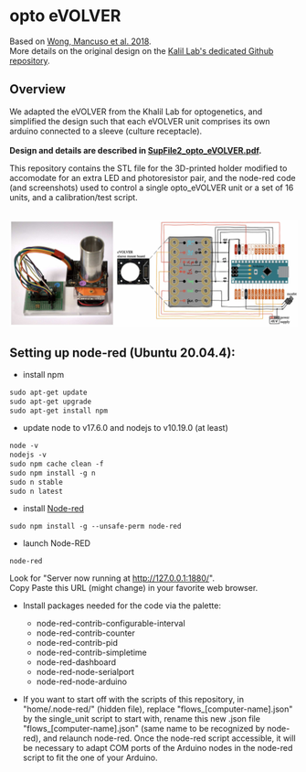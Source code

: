 # opto eVOLVER
Based on [Wong, Mancuso et al. 2018](https://www.nature.com/articles/nbt.4151). </br>
More details on the original design on the [Kalil Lab's dedicated Github repository](https://github.com/khalillab/evolver-docs). 

## Overview

We adapted the eVOLVER from the Khalil Lab for optogenetics, and simplified the design such that each eVOLVER unit comprises its own arduino connected to a sleeve (culture receptacle). </br></br>
**Design and details are described in [SupFile2_opto_eVOLVER.pdf](SupFile2_opto_eVOLVER.pdf).** </br>

This repository contains the STL file for the 3D-printed holder modified to accomodate for an extra LED and photoresistor pair, and the node-red code (and screenshots) used to control a single opto_eVOLVER unit or a set of 16 units, and a calibration/test script.</br></br>

![](pic_eVOLVER.jpeg)

## Setting up node-red (Ubuntu 20.04.4):

- install npm
```
sudo apt-get update
sudo apt-get upgrade
sudo apt-get install npm
```
- update node to v17.6.0 and nodejs to v10.19.0 (at least) 
```
node -v
nodejs -v
sudo npm cache clean -f
sudo npm install -g n
sudo n stable
sudo n latest
```
- install [Node-red](https://nodered.org)
```
sudo npm install -g --unsafe-perm node-red
```
- launch Node-RED
```
node-red
```
Look for "Server now running at http://127.0.0.1:1880/". <br/>
Copy Paste this URL (might change) in your favorite web browser.

- Install packages needed for the code via the palette:
  - node-red-contrib-configurable-interval
  - node-red-contrib-counter
  - node-red-contrib-pid
  - node-red-contrib-simpletime
  - node-red-dashboard
  - node-red-node-serialport
  - node-red-node-arduino

- If you want to start off with the scripts of this repository, in "home/.node-red/" (hidden file), replace "flows_[computer-name].json" by the single_unit script to start with, rename this new .json file "flows_[computer-name].json" (same name to be recognized by node-red), and relaunch node-red. Once the node-red script accessible, it will be necessary to adapt COM ports of the Arduino nodes in the node-red script to fit the one of your Arduino.



